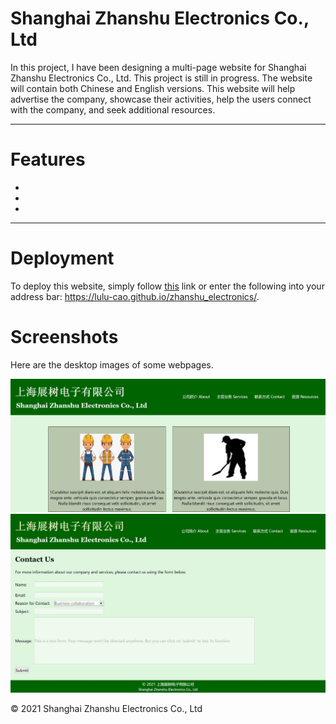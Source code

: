 # Shanghai Zhanshu Electronics Co., Ltd

In this project, I have been designing a multi-page website for Shanghai Zhanshu Electronics Co., Ltd. This project is still in progress. The website will contain both Chinese and English versions. This website will help advertise the company, showcase their activities, help the users connect with the company, and seek additional resources.

---

# Features 
* 
* 
* 

---

# Deployment
To deploy this website, simply follow [this](https://lulu-cao.github.io/zhanshu_electronics/) link or enter the following into your address bar: https://lulu-cao.github.io/zhanshu_electronics/.

# Screenshots

Here are the desktop images of some webpages. 

![image](./assets/images/services_page.jpg)
![image](./assets/images/contact_page.jpg)

© 2021 Shanghai Zhanshu Electronics Co., Ltd
